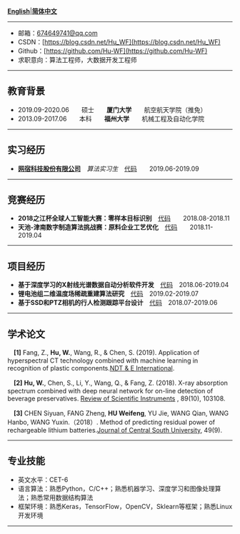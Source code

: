 **[English](README.md)**|**[简体中文](README-ch.md)**  

---
 - 邮箱：674649741@qq.com 
 - CSDN：[https://blog.csdn.net/Hu_WF](https://blog.csdn.net/Hu_WF)
 - Github：[https://github.com/Hu-WF](https://github.com/Hu-WF) 
 - 求职意向：算法工程师，大数据开发工程师
 
 ---
## 教育背景
- 2019.09-2020.06　　硕士　　**厦门大学**　　航空航天学院（推免）　　
- 2013.09-2017.06　　本科　　**福州大学**　　机械工程及自动化学院　

---
## 实习经历
- **[网宿科技股份有限公司](https://www.wangsu.com/)**　*算法实习生*　[代码](https://github.com/Hu-WF/WS_InternshipProject)　　2019.06-2019.09

---
## 竞赛经历
- **2018之江杯全球人工智能大赛：零样本目标识别**　[代码](https://github.com/Hu-WF/https://github.com/Hu-WF/2018ZJL-Zero-Shot-Learning-ZSL)　　2018.08-2018.11
- **天池-津南数字制造算法挑战赛：原料企业工艺优化**　[代码](https://github.com/Hu-WF/2019Jinnan-Digital-Manufacturing-DMAC)　　2018.11-2019.04

---
## 项目经历
- **基于深度学习的X射线光谱数据自动分析软件开发**　[代码](https://github.com/Hu-WF/XASDataProcessingProject)　2018.06-2019.04
- **锂电池组二维温度场稀疏重建算法研究**　[代码](https://github.com/Hu-WF/TemperatureField-Reconstruction)　2019.02-2019.07
- **基于SSD和PTZ相机的行人检测跟踪平台设计**　[代码](https://github.com/Hu-WF/Face-tracking-PTZ-camera-project)　2018.07-2019.06

---
## 学术论文
　**[1]** Fang, Z., **Hu, W.**, Wang, R., & Chen, S. (2019). Application of hyperspectral CT technology combined with machine learning in recognition of plastic components.[NDT & E International](https://www.sciencedirect.com/science/article/pii/S0963869518305619?via%3Dihub).  

　**[2]** **Hu, W.**, Chen, S., Li, Y., Wang, Q., & Fang, Z. (2018). X-ray absorption spectrum combined with deep neural network for on-line detection of beverage preservatives. [Review of Scientific Instruments](https://aip.scitation.org/doi/10.1063/1.5048281)
, 89(10), 103108.  

　**[3]** CHEN Siyuan, FANG Zheng, **HU Weifeng**, YU Jie, WANG Qian, WANG Hanbo, WANG Yuxin.（2018）. Method of predicting residual power of rechargeable lithium batteries.[Journal of Central South University](http://www.zndxzk.com.cn/paper/paperView.aspx?id=paper_318535), 49(9).  

---
## 专业技能
- 英文水平：CET-6
- 语言算法：熟悉Python，C/C++；熟悉机器学习、深度学习和图像处理算法；熟悉常用数据结构算法 
- 框架环境：熟悉Keras，TensorFlow，OpenCV，Sklearn等框架；熟悉Linux开发环境 

---
